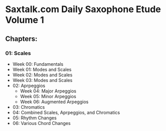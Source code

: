 # Saxtalk.com Daily Saxophone Etude Volume 1

## Chapters:
### 01: Scales
   * Week 00: Fundamentals
   * Week 01: Modes and Scales
   * Week 02: Modes and Scales
   * Week 03: Modes and Scales
* 02: Aprpeggios
   * Week 04: Major Arpeggios
   * Week 05: Minor Arpeggios
   * Week 06: Augmented Arpeggios
* 03: Chromatics
* 04: Combined Scales, Aprpeggios, and Chromatics
* 05: Rhythm Changes
* 06: Various Chord Changes


